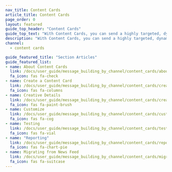 ```yaml
---
nav_title: Content Cards
article_title: Content Cards
page_order: 0
layout: featured
guide_top_header: "Content Cards"
guide_top_text: "With Content Cards, you can send a highly targeted, dynamic stream of rich content to your customers right within the apps they love, without interrupting their experience. In addition, Content Cards support more personalized features, including card pinning, card dismissal, API-based delivery, Connected Content, custom card expiration times, card analytics, and easy coordination with push notifications. Note that Content Cards are __not__ available out-of-the-box and must be purchased. To get started with Content Cards, reach out to your Account Manager or Customer Success Manager for more information."
description: "With Content Cards, you can send a highly targeted, dynamic stream of rich content to your customers right within the apps they love, without interrupting their experience."
channel:
  - content cards

guide_featured_title: "Section Articles"
guide_featured_list:
- name: About Content Cards
  link: /docs/user_guide/message_building_by_channel/content_cards/about/
  fa_icon: fas fa-check
- name: Create a Content Card
  link: /docs/user_guide/message_building_by_channel/content_cards/create/
  fa_icon: fas fa-columns
- name: Creative Details
  link: /docs/user_guide/message_building_by_channel/content_cards/creative_details/
  fa_icon: fas fa-paint-brush
- name: Customize
  link: /docs/user_guide/message_building_by_channel/content_cards/customize/
  fa_icon: fas fa-cog
- name: Testing
  link: /docs/user_guide/message_building_by_channel/content_cards/testing/
  fa_icon: fas fa-vial
- name: "Reporting"
  link: /docs/user_guide/message_building_by_channel/content_cards/reporting/
  fa_icon: fas fa-chart-pie
- name: Migrating from News Feed
  link: /docs/user_guide/message_building_by_channel/content_cards/migrating_from_news_feed/
  fa_icon: fas fa-suitcase
---
```

<br><br>
